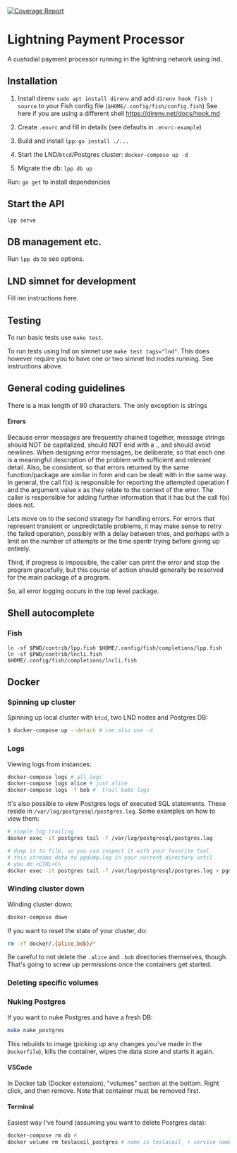 [![Coverage Report](https://gitlab.com/arcanecrypto/teslacoil/badges/master/coverage.svg)](https://gitlab.com/arcanecrypto/teslacoil/commits/master)

# Lightning Payment Processor

A custodial payment processor running in the lightning network using lnd.

## Installation

1. Install direnv `sudo apt install direnv` and add `direnv hook fish | source`
   to your Fish config file (`$HOME/.config/fish/config.fish`)
   See here if you are using a different shell https://direnv.net/docs/hook.md

2. Create `.envrc` and fill in details (see defaults in `.envrc-example`)
3. Build and install `lpp`: `go install ./...`
4. Start the LND/`btcd`/Postgres cluster: `docker-compose up -d`
5. Migrate the db: `lpp db up`

Run: `go get` to install dependencies

## Start the API

`lpp serve`

## DB management etc.

Run `lpp db` to see options.

## LND simnet for development

Fill inn instructions here.

## Testing

To run basic tests use `make test`.

To run tests using lnd on simnet use `make test tags="lnd"`.
This does however require you to have one or two simnet lnd nodes running.
See instructions above.

## General coding guidelines

There is a max length of 80 characters. The only exception is
strings

#### Errors

Because error messages are frequently chained together, message strings should NOT be capitalized, should NOT end with a ., and should avoid newlines. When designing error messages, be deliberate, so that each one is a meaningful description of the problem with sufficient and relevant detail. Also, be consistent, so that errors returned by the same function/package are similar in form and can be dealt with in the same way.
In general, the call f(x) is responsible for reporting the attempted operation f and the argument value x as they relate to the context of the error. The caller is responsible for adding further information that it has but the call f(x) does not.

Lets move on to the second strategy for handling errors. For errors that represent transient or unpredictable problems, it may make sense to retry the failed operation, possibly with a delay between tries, and perhaps with a limit on the number of attempts or the time spentr trying before giving up entirely.

Third, if progress is impossible, the caller can print the error and stop the program gracefully, but this course of action should generally be reserved for the main package of a program.

So, all error logging occurs in the top level package.

## Shell autocomplete

### Fish

```shell
ln -sf $PWD/contrib/lpp.fish $HOME/.config/fish/completions/lpp.fish
ln -sf $PWD/contrib/lncli.fish $HOME/.config/fish/completions/lncli.fish
```

## Docker

### Spinning up cluster

Spinning up local cluster with `btcd`, two LND nodes and Postgres DB:

```bash
$ docker-compose up --detach # can also use -d
```

### Logs

Viewing logs from instances:

```bash
docker-compose logs # all logs
docker-compose logs alice # just alice
docker-compose logs -f bob #  trail bobs logs
```

It's also possible to view Postgres logs of executed SQL statements. These reside
in `/var/log/postgresql/postgres.log`. Some examples on how to view them: 

```bash
# simple log trailing
docker exec -it postgres tail -f /var/log/postgresql/postgres.log

# dump it to file, so you can inspect it with your favorite tool
# this streams data to pgdump.log in your current directory until 
# you do <CTRL+C>
docker exec -it postgres tail -f /var/log/postgresql/postgres.log > pgdump.log
```

### Winding cluster down

Winding cluster down:

```bash
docker-compose down
```

If you want to reset the state of your cluster, do:

```bash
rm -rf docker/.{alice,bob}/*
```

Be careful to not delete the `.alice` and `.bob` directories themselves, though. That's
going to screw up permissions once the containers get started.

### Deleting specific volumes

### Nuking Postgres

If you want to nuke Postgres and have a fresh DB:

```bash
make nuke_postgres
```

This rebuilds to image (picking up any changes you've made in the `Dockerfile`),
kills the container, wipes the data store and starts it again. 

#### VSCode

In Docker tab (Docker extension), "volumes" section at the bottom.
Right click, and then remove. Note that container must be removed
first.

#### Terminal

Easiest way I've found (assuming you want to delete Postgres data):

```bash
docker-compose rm db #
docker volume rm teslacoil_postgres # name is teslacoil_ + service name
```

